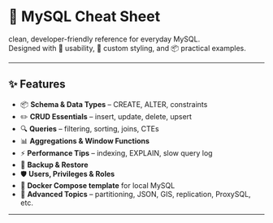 # 🐬 MySQL Cheat Sheet

clean, developer-friendly reference for everyday MySQL.  
Designed with 🚀 usability, 🎨 custom styling, and 📦 practical examples.

---

## ✨ Features
- 📦 **Schema & Data Types** – CREATE, ALTER, constraints  
- ✏️ **CRUD Essentials** – insert, update, delete, upsert  
- 🔍 **Queries** – filtering, sorting, joins, CTEs  
- 📊 **Aggregations & Window Functions**  
- ⚡ **Performance Tips** – indexing, EXPLAIN, slow query log  
- 💾 **Backup & Restore**  
- 🛡️ **Users, Privileges & Roles**  
- 🐳 **Docker Compose template** for local MySQL  
- 🔮 **Advanced Topics** – partitioning, JSON, GIS, replication, ProxySQL, etc.

---
